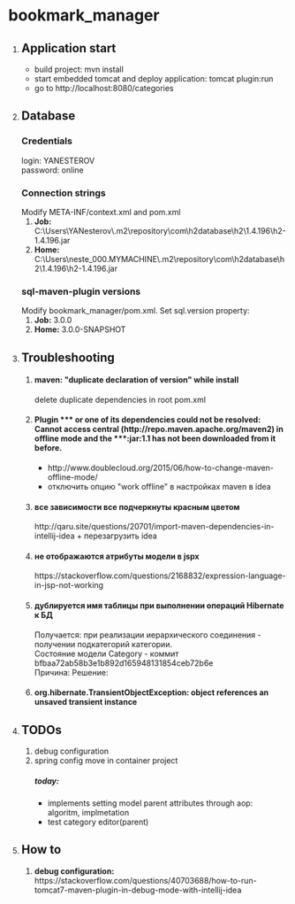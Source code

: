 # bookmark_manager
<ol>
    <li>
        <h2>Application start</h2>
        <ul>
            <li>build project: mvn install</li>
            <li>start embedded tomcat and deploy application: tomcat plugin:run</li>
            <li>go to http://localhost:8080/categories</li>
        </ul>
    </li>
    <li>
        <h2>Database</h2>
        <h3>Credentials</h3>
        login: YANESTEROV <br>
        password: online <br>
        <h3>Connection strings</h3>
        Modify META-INF/context.xml and pom.xml
        <ol>
            <li><b>Job:</b> C:\Users\YANesterov\.m2\repository\com\h2database\h2\1.4.196\h2-1.4.196.jar</li>
            <li><b>Home:</b> C:\Users\neste_000.MYMACHINE\.m2\repository\com\h2database\h2\1.4.196\h2-1.4.196.jar</li>
        </ol>
        <h3>sql-maven-plugin versions</h3>
        Modify bookmark_manager/pom.xml. Set sql.version property:
        <ol>
            <li><b>Job:</b> 3.0.0</li>
            <li><b>Home:</b> 3.0.0-SNAPSHOT</li>
        </ol>
    </li>
    <li>
        <h2>Troubleshooting</h2>
        <ol>
            <li>
                <h4>maven: "duplicate declaration of version" while install</h4>
                delete duplicate dependencies in root pom.xml
            </li>
            <li>
                <h4>Plugin *** or one of its dependencies could not be resolved: Cannot access central (http://repo.maven.apache.org/maven2) in offline mode and the ***:jar:1.1 has not been downloaded from it before.</h4>
                <ul>
                    <li>
                        http://www.doublecloud.org/2015/06/how-to-change-maven-offline-mode/
                    </li>
                    <li>
                        отключить опцию "work offline" в настройках maven в idea
                    </li>
                </ul>
            </li>
            <li>
                <h4>все зависимости все подчеркнуты красным цветом</h4>
                http://qaru.site/questions/20701/import-maven-dependencies-in-intellij-idea
                + перезагрузить idea
            </li>
            <li>
                <h4>не отображаются атрибуты модели в jspx</h4>
                https://stackoverflow.com/questions/2168832/expression-language-in-jsp-not-working
            </li>
             <li>
                <h4>дублируется имя таблицы при выполнении операций Hibernate к БД</h4>
                Получается: при реализации иерархического соединения - получении подкатегорий категории.<br />
                Состояние модели Category - коммит bfbaa72ab58b3e1b892d165948131854ceb72b6e <br />
                Причина:
                Решение:
            </li>
            <li>
                <h4>org.hibernate.TransientObjectException: object references an unsaved transient instance</h4>
            </li>
        </ol>
    </li>
    <li>
        <h2>TODOs</h2>
        <ol>
            <li>debug configuration</li>
            <li>spring config move in container project</li>
                <h5>today:</h5>
                <ul>
                    <li>implements setting model parent attributes through aop: algoritm, implmetation</li>
                    <li>test category editor(parent)</li>
                </ul>
        </ol>
    </li>
    <li>
        <h2>How to</h2>
        <ol>
            <li>
            <b>debug configuration:</b>
            https://stackoverflow.com/questions/40703688/how-to-run-tomcat7-maven-plugin-in-debug-mode-with-intellij-idea
            </li>
        </ol>
    </li>
</ol>
